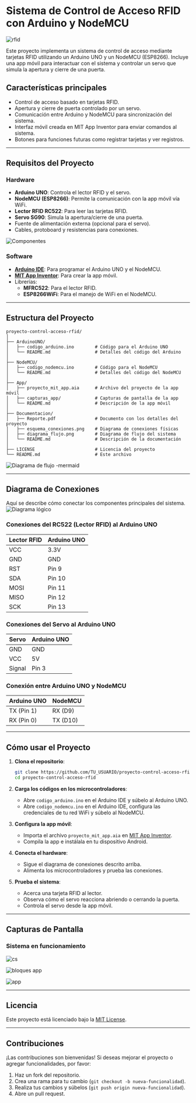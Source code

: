 # **Sistema de Control de Acceso RFID con Arduino y NodeMCU**
![rfid](https://github.com/user-attachments/assets/c6a00bb8-28d7-4263-8f3b-6700a6e54610)

Este proyecto implementa un sistema de control de acceso mediante tarjetas RFID utilizando un Arduino UNO y un NodeMCU (ESP8266). Incluye una app móvil para interactuar con el sistema y controlar un servo que simula la apertura y cierre de una puerta.  

## **Características principales**
- Control de acceso basado en tarjetas RFID.
- Apertura y cierre de puerta controlado por un servo.
- Comunicación entre Arduino y NodeMCU para sincronización del sistema.
- Interfaz móvil creada en MIT App Inventor para enviar comandos al sistema.
- Botones para funciones futuras como registrar tarjetas y ver registros.

---

## **Requisitos del Proyecto**

### **Hardware**
- **Arduino UNO**: Controla el lector RFID y el servo.
- **NodeMCU (ESP8266)**: Permite la comunicación con la app móvil vía WiFi.
- **Lector RFID RC522**: Para leer las tarjetas RFID.
- **Servo SG90**: Simula la apertura/cierre de una puerta.
- Fuente de alimentación externa (opcional para el servo).
- Cables, protoboard y resistencias para conexiones.

![Componentes](https://github.com/user-attachments/assets/4a0ddcb5-aa3c-4661-b7e9-0d60cb73ee84)

### **Software**
- [**Arduino IDE**](https://www.arduino.cc/en/software): Para programar el Arduino UNO y el NodeMCU.
- [**MIT App Inventor**](https://appinventor.mit.edu/): Para crear la app móvil.
- Librerías:
  - **MFRC522**: Para el lector RFID.
  - **ESP8266WiFi**: Para el manejo de WiFi en el NodeMCU.

---

## **Estructura del Proyecto**
```
proyecto-control-acceso-rfid/
│
├── ArduinoUNO/
│   ├── codigo_arduino.ino        # Código para el Arduino UNO
│   └── README.md                 # Detalles del código del Arduino
│
├── NodeMCU/
│   ├── codigo_nodemcu.ino        # Código para el NodeMCU
│   └── README.md                 # Detalles del código del NodeMCU
│
├── App/
│   ├── proyecto_mit_app.aia      # Archivo del proyecto de la app móvil
│   ├── capturas_app/             # Capturas de pantalla de la app
│   └── README.md                 # Descripción de la app móvil
│
├── Documentacion/
│   ├── Reporte.pdf               # Documento con los detalles del proyecto
│   ├── esquema_conexiones.png    # Diagrama de conexiones físicas
│   ├── diagrama_flujo.png        # Diagrama de flujo del sistema
│   └── README.md                 # Descripción de la documentación
│
├── LICENSE                       # Licencia del proyecto
└── README.md                     # Este archivo
```

![Diagrama de flujo -mermaid](https://github.com/user-attachments/assets/3de1bb74-93f2-4d51-a711-b390f505505a)

---

## **Diagrama de Conexiones**
Aquí se describe cómo conectar los componentes principales del sistema. 
![Diagrama lógico](https://github.com/user-attachments/assets/9a26e283-a9b8-4f60-84d9-fce566ef8355)


### **Conexiones del RC522 (Lector RFID) al Arduino UNO**
| Lector RFID | Arduino UNO |
|-------------|-------------|
| VCC         | 3.3V        |
| GND         | GND         |
| RST         | Pin 9       |
| SDA         | Pin 10      |
| MOSI        | Pin 11      |
| MISO        | Pin 12      |
| SCK         | Pin 13      |

### **Conexiones del Servo al Arduino UNO**
| Servo | Arduino UNO |
|-------|-------------|
| GND   | GND         |
| VCC   | 5V          |
| Signal| Pin 3       |

### **Conexión entre Arduino UNO y NodeMCU**
| Arduino UNO | NodeMCU    |
|-------------|------------|
| TX (Pin 1)  | RX (D9)    |
| RX (Pin 0)  | TX (D10)   |

---

## **Cómo usar el Proyecto**

1. **Clona el repositorio**:
   ```bash
   git clone https://github.com/TU_USUARIO/proyecto-control-acceso-rfid.git
   cd proyecto-control-acceso-rfid
   ```

2. **Carga los códigos en los microcontroladores**:
   - Abre `codigo_arduino.ino` en el Arduino IDE y súbelo al Arduino UNO.
   - Abre `codigo_nodemcu.ino` en el Arduino IDE, configura las credenciales de tu red WiFi y súbelo al NodeMCU.

3. **Configura la app móvil**:
   - Importa el archivo `proyecto_mit_app.aia` en [MIT App Inventor](https://appinventor.mit.edu/).
   - Compila la app e instálala en tu dispositivo Android.

4. **Conecta el hardware**:
   - Sigue el diagrama de conexiones descrito arriba.
   - Alimenta los microcontroladores y prueba las conexiones.

5. **Prueba el sistema**:
   - Acerca una tarjeta RFID al lector.
   - Observa cómo el servo reacciona abriendo o cerrando la puerta.
   - Controla el servo desde la app móvil.

---

## **Capturas de Pantalla**
### **Sistema en funcionamiento**
![cs](https://github.com/user-attachments/assets/9c11ee3e-436c-4095-b5de-a7ae4fb48d80)

![bloques app](https://github.com/user-attachments/assets/9704c625-c965-4509-876f-65ba54ef8220)

![app](https://github.com/user-attachments/assets/739bb93b-1f2a-43b7-aba1-c464a15168bc)

---

## **Licencia**
Este proyecto está licenciado bajo la [MIT License](LICENSE).

---

## **Contribuciones**
¡Las contribuciones son bienvenidas! Si deseas mejorar el proyecto o agregar funcionalidades, por favor:
1. Haz un fork del repositorio.
2. Crea una rama para tu cambio (`git checkout -b nueva-funcionalidad`).
3. Realiza tus cambios y súbelos (`git push origin nueva-funcionalidad`).
4. Abre un pull request.
